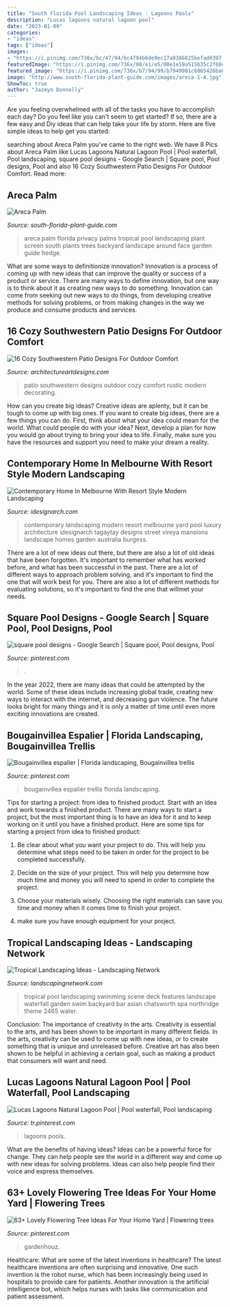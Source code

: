 ```yaml
---
title: "South Florida Pool Landscaping Ideas : Lagoons Pools"
description: "Lucas lagoons natural lagoon pool"
date: "2023-01-09"
categories:
- "ideas"
tags: ["ideas"]
images:
- "https://i.pinimg.com/736x/bc/47/94/bc4794b6de9ec17a9386625befad0397.jpg"
featuredImage: "https://i.pinimg.com/736x/00/e1/e5/00e1e59a515b35c2f88eacd642681937.jpg"
featured_image: "https://i.pinimg.com/736x/b7/94/99/b7949981c6865426ba0ef45f90b3ef30.jpg"
image: "http://www.south-florida-plant-guide.com/images/areca-1-A.jpg"
ShowToc: true
author: "Jazmyn Donnelly"
---
```



Are you feeling overwhelmed with all of the tasks you have to accomplish each day? Do you feel like you can't seem to get started? If so, there are a few easy and Diy ideas that can help take your life by storm. Here are five simple ideas to help get you started:

	

		
searching about Areca Palm you've came to the right web. We have 8 Pics about Areca Palm like Lucas Lagoons Natural Lagoon Pool | Pool waterfall, Pool landscaping, square pool designs - Google Search | Square pool, Pool designs, Pool and also 16 Cozy Southwestern Patio Designs For Outdoor Comfort. Read more:
		
    
## Areca Palm

<img loading=lazy src="http://www.south-florida-plant-guide.com/images/areca-1-A.jpg" onerror="this.onerror=null;this.src='https://tse4.mm.bing.net/th?id=OIP.ywLq52a2_c2ZfHzOt1VNegAAAA&amp;pid=15.1';" alt="Areca Palm">

_Source: south-florida-plant-guide.com_

>areca palm florida privacy palms tropical pool landscaping plant screen south plants trees backyard landscape around face garden guide hedge. 

	

What are some ways to definitionize innovation?
Innovation is a process of coming up with new ideas that can improve the quality or success of a product or service. There are many ways to define innovation, but one way is to think about it as creating new ways to do something. Innovation can come from seeking out new ways to do things, from developing creative methods for solving problems, or from making changes in the way we produce and consume products and services.

    
## 16 Cozy Southwestern Patio Designs For Outdoor Comfort

<img loading=lazy src="http://www.architectureartdesigns.com/wp-content/uploads/2016/04/16-Cozy-Southwestern-Patio-Designs-For-Outdoor-Comfort-10-630x419.jpg" onerror="this.onerror=null;this.src='https://tse2.mm.bing.net/th?id=OIP.ju1p-wBytmWEREvVELYp8wHaE7&amp;pid=15.1';" alt="16 Cozy Southwestern Patio Designs For Outdoor Comfort">

_Source: architectureartdesigns.com_

>patio southwestern designs outdoor cozy comfort rustic modern decorating. 

	

How can you create big ideas?
Creative ideas are aplenty, but it can be tough to come up with big ones. If you want to create big ideas, there are a few things you can do. First, think about what your idea could mean for the world. What could people do with your idea? Next, develop a plan for how you would go about trying to bring your idea to life. Finally, make sure you have the resources and support you need to make your dream a reality.

    
## Contemporary Home In Melbourne With Resort Style Modern Landscaping

<img loading=lazy src="http://www.idesignarch.com/wp-content/uploads/Burgess-Street-Landscaping_5.jpg" onerror="this.onerror=null;this.src='https://tse3.mm.bing.net/th?id=OIP.CzB9TQ8Byb4Dkz-J4su-ZgHaE8&amp;pid=15.1';" alt="Contemporary Home In Melbourne With Resort Style Modern Landscaping">

_Source: idesignarch.com_

>contemporary landscaping modern resort melbourne yard pool luxury architecture idesignarch tagaytay designs street vireya mansions landscape homes garden australia burgess. 

	

There are a lot of new ideas out there, but there are also a lot of old ideas that have been forgotten. It's important to remember what has worked before, and what has been successful in the past. There are a lot of different ways to approach problem solving, and it's important to find the one that will work best for you. There are also a lot of different methods for evaluating solutions, so it's important to find the one that willmet your needs.

    
## Square Pool Designs - Google Search | Square Pool, Pool Designs, Pool

<img loading=lazy src="https://i.pinimg.com/736x/bc/47/94/bc4794b6de9ec17a9386625befad0397.jpg" onerror="this.onerror=null;this.src='https://tse1.mm.bing.net/th?id=OIP.GcocBGaw6MHeujWoxGx4TAHaFj&amp;pid=15.1';" alt="square pool designs - Google Search | Square pool, Pool designs, Pool">

_Source: pinterest.com_

>. 

	

In the year 2022, there are many ideas that could be attempted by the world. Some of these ideas include increasing global trade, creating new ways to interact with the internet, and decreasing gun violence. The future looks bright for many things and it is only a matter of time until even more exciting innovations are created.

    
## Bougainvillea Espalier | Florida Landscaping, Bougainvillea Trellis

<img loading=lazy src="https://i.pinimg.com/736x/00/e1/e5/00e1e59a515b35c2f88eacd642681937.jpg" onerror="this.onerror=null;this.src='https://tse1.mm.bing.net/th?id=OIP.F_Ek2uIp1EyilpoPJ1PixQHaEw&amp;pid=15.1';" alt="Bougainvillea espalier | Florida landscaping, Bougainvillea trellis">

_Source: pinterest.com_

>bougainvillea espalier trellis florida landscaping. 

	

Tips for starting a project: from idea to finished product.
Start with an idea and work towards a finished product. There are many ways to start a project, but the most important thing is to have an idea for it and to keep working on it until you have a finished product. Here are some tips for starting a project from idea to finished product: 
1. Be clear about what you want your project to do. This will help you determine what steps need to be taken in order for the project to be completed successfully. 

2. Decide on the size of your project. This will help you determine how much time and money you will need to spend in order to complete the project. 

3. Choose your materials wisely. Choosing the right materials can save you time and money when it comes time to finish your project. 

4. make sure you have enough equipment for your project.

    
## Tropical Landscaping Ideas - Landscaping Network

<img loading=lazy src="https://images.landscapingnetwork.com/pictures/images/900x705Max/tropical-landscaping_32/pool-deck-the-green-scene_2465.jpg" onerror="this.onerror=null;this.src='https://tse2.mm.bing.net/th?id=OIP.WXjmaKcR8oET04GON-kslwHaE6&amp;pid=15.1';" alt="Tropical Landscaping Ideas - Landscaping Network">

_Source: landscapingnetwork.com_

>tropical pool landscaping swimming scene deck features landscape waterfall garden swim backyard bar asian chatsworth spa northridge theme 2465 water. 

	

Conclusion: The importance of creativity in the arts.
Creativity is essential to the arts, and has been shown to be important in many different fields. In the arts, creativity can be used to come up with new ideas, or to create something that is unique and unreleased before. Creative art has also been shown to be helpful in achieving a certain goal, such as making a product that consumers will want and need.

    
## Lucas Lagoons Natural Lagoon Pool | Pool Waterfall, Pool Landscaping

<img loading=lazy src="https://i.pinimg.com/736x/34/25/31/34253187adfd9c42b33d8bf5de9d4b4c.jpg" onerror="this.onerror=null;this.src='https://tse1.mm.bing.net/th?id=OIP.Hm6JsO4LGsLSWPdliZZeQgHaLH&amp;pid=15.1';" alt="Lucas Lagoons Natural Lagoon Pool | Pool waterfall, Pool landscaping">

_Source: tr.pinterest.com_

>lagoons pools. 

	

What are the benefits of having ideas?
Ideas can be a powerful force for change. They can help people see the world in a different way and come up with new ideas for solving problems. Ideas can also help people find their voice and express themselves.

    
## 63+ Lovely Flowering Tree Ideas For Your Home Yard | Flowering Trees

<img loading=lazy src="https://i.pinimg.com/736x/b7/94/99/b7949981c6865426ba0ef45f90b3ef30.jpg" onerror="this.onerror=null;this.src='https://tse3.mm.bing.net/th?id=OIP.07L1qjhojq0W_ZrfCStEXgHaIs&amp;pid=15.1';" alt="63+ Lovely Flowering Tree Ideas For Your Home Yard | Flowering trees">

_Source: pinterest.com_

>gardenhouz. 

	

Healthcare: What are some of the latest inventions in healthcare?
The latest healthcare inventions are often surprising and innovative. One such invention is the robot nurse, which has been increasingly being used in hospitals to provide care for patients. Another innovation is the artificial intelligence bot, which helps nurses with tasks like communication and patient assessment.

